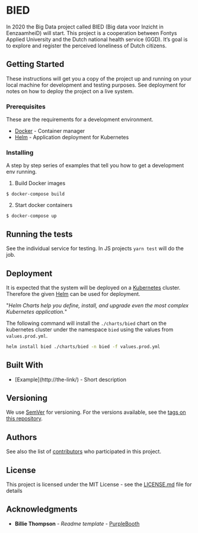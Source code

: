 # BIED

In 2020 the Big Data project called BIED (Big data voor Inzicht in EenzaamheiD) will start. This project is a cooperation between Fontys Applied University and the Dutch national health service (GGD). It’s goal is to explore and register the perceived loneliness of Dutch citizens.

## Getting Started

These instructions will get you a copy of the project up and running on your local machine for development and testing purposes. See deployment for notes on how to deploy the project on a live system.

### Prerequisites

These are the requirements for a development environment.

- [Docker](https://www.docker.com/) - Container manager
- [Helm](https://helm.sh) - Application deployment for Kubernetes

### Installing

A step by step series of examples that tell you how to get a development env running.

1. Build Docker images

```
$ docker-compose build
```

2. Start docker containers

```
$ docker-compose up
```

## Running the tests

See the individual service for testing. In JS projects `yarn test` will do the job.

## Deployment

It is expected that the system will be deployed on a [Kubernetes](https://kubernetes.io/) cluster. Therefore the given [Helm](https://helm.sh/) can be used for deployment.

"_Helm Charts help you define, install, and upgrade even the most complex Kubernetes application._"

The following command will install the `./charts/bied` chart on the kubernetes cluster under the namespace `bied` using the values from `values.prod.yml`.

```sh
helm install bied ./charts/bied -n bied -f values.prod.yml
```

## Built With

- \[Example\]\(http://the-link/\) - Short description

## Versioning

We use [SemVer](http://semver.org/) for versioning. For the versions available, see the [tags on this repository](https://github.com/Choem/bied/tags).

## Authors

See also the list of [contributors](https://github.com/Choem/BIED/contributors) who participated in this project.

## License

This project is licensed under the MIT License - see the [LICENSE.md](LICENSE.md) file for details

## Acknowledgments

- **Billie Thompson** - _Readme template_ - [PurpleBooth](https://github.com/PurpleBooth)
